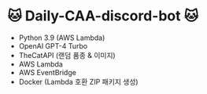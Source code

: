 # 🐱 Daily-CAA-discord-bot 🐱
- Python 3.9 (AWS Lambda)
- OpenAI GPT-4 Turbo
- TheCatAPI (랜덤 품종 & 이미지)
- AWS Lambda
- AWS EventBridge
- Docker (Lambda 호환 ZIP 패키지 생성)
